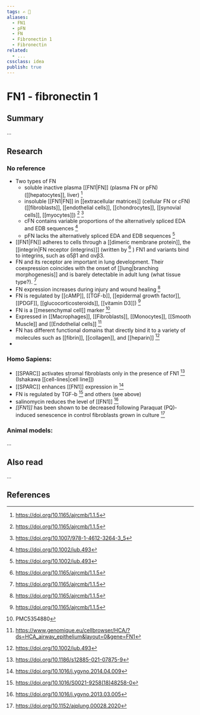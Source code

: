 ```yaml
---
tags: ✍️ 🔖
aliases: 
  - FN1
  - pFN
  - FN
  - Fibronectin 1
  - Fibronectin
related:
  - ...
cssclass: idea
publish: true
---
```

# FN1 - fibronectin 1

## Summary
...

## Research
### No reference
- Two types of FN
  - soluble inactive plasma [[FN1|FN]] (plasma FN or pFN) ([[hepatocytes]], liver) [^ref1]
  - insoluble [[FN1|FN]] in [[extracellular matrices]] (cellular FN or cFN) ([[fibroblasts]], [[endothelial cells]], [[chondrocytes]], [[synovial cells]], [[myocytes]]) [^ref1] [^ref5]
  - cFN contains variable proportions of the alternatively spliced EDA and EDB sequences [^ref10]
  - pFN lacks the alternatively spliced EDA and EDB sequences [^ref10]
- [[FN1|FN]] adheres to cells through a [[dimeric membrane protein]], the [[integrin|FN receptor (integrins)]] (written by [^ref1] ) FN1 and variants bind to integrins, such as α5β1 and αvβ3.
- FN and its receptor are important in lung development. Their coexpression coincides with the onset of [[lung|branching morphogenesis]] and is barely detectable in adult lung (what tissue type?). [^ref1]
- FN expression increases during injury and wound healing [^ref1]
- FN is regulated by [[cAMP]], [[TGF-b]], [[epidermal growth factor]], [[PDGF]], [[glucocorticosteroids]], [[vitamin D3]]) [^ref1]
- FN is a [[mesenchymal cell]] marker [^ref4]
- Expressed in [[Macrophages]], [[Fibroblasts]], [[Monocytes]], [[Smooth Muscle]] and [[Endothelial cells]] [^ref6_hca_epithelium]
- FN has different functional domains that directly bind it to a variety of molecules such as [[fibrin]], [[collagen]], and [[heparin]] [^ref10]
- 

### Homo Sapiens:
- [[SPARC]] activates stromal fibroblasts only in the presence of FN1  [^ref2] (Ishakawa [[cell-lines|cell line]])
- [[SPARC]] enhances [[FN1]] expression in [^ref7]
- FN is regulated by TGF-b [^ref3] and others (see above)
- salinomycin reduces the level of [[FN1]] [^ref8]
- _[[FN1]]_ has been shown to be decreased following Paraquat (PQ)‐induced senescence in control fibroblasts grown in culture [^ref9]

### Animal models:
...

## Also read
...

## References
[^ref1]: https://doi.org/10.1165/ajrcmb/1.1.5
[^ref2]: https://doi.org/10.1186/s12885-021-07875-9
[^ref3]: https://doi.org/10.1016/S0021-9258(18)48258-0
[^ref4]: PMC5354880
[^ref5]: https://doi.org/10.1007/978-1-4612-3264-3_5
[^ref6_hca_epithelium]: https://www.genomique.eu/cellbrowser/HCA/?ds=HCA_airway_epithelium&layout=0&gene=FN1
[^ref7]: https://doi.org/10.1016/j.ygyno.2014.04.009
[^ref8]: https://doi.org/10.1016/j.ygyno.2013.03.005
[^ref9]: https://doi.org/10.1152/ajplung.00028.2020
[^ref10]: https://doi.org/10.1002/iub.493
